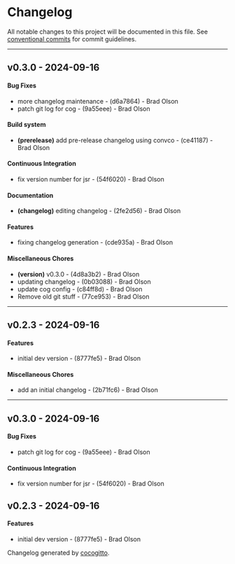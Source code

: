 # Changelog
All notable changes to this project will be documented in this file. See [conventional commits](https://www.conventionalcommits.org/) for commit guidelines.

- - -
## v0.3.0 - 2024-09-16
#### Bug Fixes
- more changelog maintenance - (d6a7864) - Brad Olson
- patch git log for cog - (9a55eee) - Brad Olson
#### Build system
- **(prerelease)** add pre-release changelog using convco - (ce41187) - Brad Olson
#### Continuous Integration
- fix version number for jsr - (54f6020) - Brad Olson
#### Documentation
- **(changelog)** editing changelog - (2fe2d56) - Brad Olson
#### Features
- fixing changelog generation - (cde935a) - Brad Olson
#### Miscellaneous Chores
- **(version)** v0.3.0 - (4d8a3b2) - Brad Olson
- updating changelog - (0b03088) - Brad Olson
- update cog config - (c84ff8d) - Brad Olson
- Remove old git stuff - (77ce953) - Brad Olson

- - -

## v0.2.3 - 2024-09-16
#### Features
- initial dev version - (8777fe5) - Brad Olson
#### Miscellaneous Chores
- add an initial changelog - (2b71fc6) - Brad Olson

- - -

## v0.3.0 - 2024-09-16
#### Bug Fixes
- patch git log for cog - (9a55eee) - Brad Olson
#### Continuous Integration
- fix version number for jsr - (54f6020) - Brad Olson

## v0.2.3 - 2024-09-16
#### Features
- initial dev version - (8777fe5) - Brad Olson


Changelog generated by [cocogitto](https://github.com/cocogitto/cocogitto).